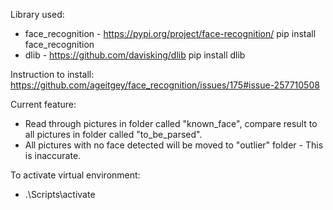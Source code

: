 Library used:
- face_recognition - https://pypi.org/project/face-recognition/
pip install face_recognition
- dlib - https://github.com/davisking/dlib
pip install dlib

Instruction to install: https://github.com/ageitgey/face_recognition/issues/175#issue-257710508

Current feature:
- Read through pictures in folder called "known_face", compare result to all pictures in folder called "to_be_parsed".
- All pictures with no face detected will be moved to "outlier" folder - This is inaccurate.

To activate virtual environment:
- .\Scripts\activate

